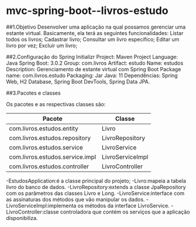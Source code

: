 # mvc-spring-boot--livros-estudo

##1.Objetivo
Desenvolver uma aplicação na qual possamos gerenciar uma estante virtual.
Basicamente, ela terá as seguintes funcionalidades:
Listar todos os livros;
Cadastrar livro;
Consultar um livro específico;
Editar um livro por vez;
Excluir um livro;

##2.Configuração do Spring Initializr
Project: Maven Project
Language: Java
Spring Boot: 3.0.2
Group: com.livros
Artifact: estudo
Name: estudos
Description: Gerenciamento de estante virtual com Spring Boot
Package name: com.livros.estudo
Packaging: Jar
Java: 11
Dependências: Spring Web, H2 Database, Spring Boot DevTools, Spring Data JPA.

##3.Pacotes e classes

Os pacotes e as respectivas classes são:

| Pacote                          | Classe           |
|---------------------------------|------------------|
| com.livros.estudos.entity       | Livro            |
| com.livros.estudos.repository   | LivroRepository  |
| com.livros.estudos.service      | LivroService     |
| com.livros.estudos.service.impl | LivroServiceImpl |
| com.livros.estudos.controller   | LivroController  |

-EstudosApplication:é a classe principal do projeto;
-Livro:mapeia a tabela livro do banco de dados.
-LivroRepository:extends a classe JpaRepository com os parâmetros das classes Livro e Long.
-LivroService:interface com as assinaturas dos métodos que vão manipular os dados.
-LivroServiceImpl:implementa os métodos da interface LivroService.
-LivroController:classe controladora que contém os serviços que a aplicação disponibiliza.





 
